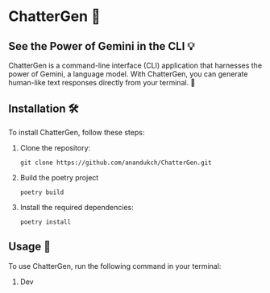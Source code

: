 # ChatterGen 🚀

## See the Power of Gemini in the CLI 💡

ChatterGen is a command-line interface (CLI) application that harnesses the power of Gemini, a language model. With ChatterGen, you can generate human-like text responses directly from your terminal. 💬

## Installation 🛠️

To install ChatterGen, follow these steps:

1. Clone the repository:
    ```shell
    git clone https://github.com/anandukch/ChatterGen.git
    ```

2. Build the poetry project
    ```shell
    poetry build
    ```

3. Install the required dependencies:
    ```shell
    poetry install
    ```

## Usage 🚀

To use ChatterGen, run the following command in your terminal:

1. Dev